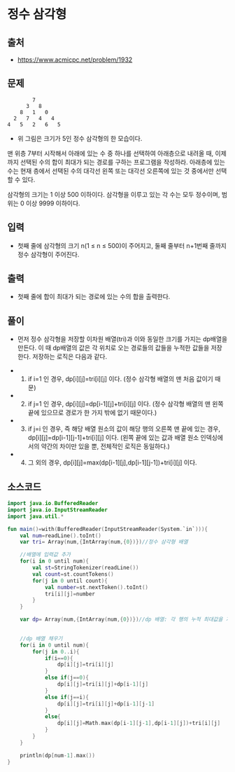 # 정수 삼각형

## 출처

* https://www.acmicpc.net/problem/1932

## 문제

```
        7
      3   8
    8   1   0
  2   7   4   4
4   5   2   6   5
```
* 위 그림은 크기가 5인 정수 삼각형의 한 모습이다.

맨 위층 7부터 시작해서 아래에 있는 수 중 하나를 선택하여 아래층으로 내려올 때, 이제까지 선택된 수의 합이 최대가 되는 경로를 구하는 프로그램을 작성하라. 아래층에 있는 수는 현재 층에서 선택된 수의 대각선 왼쪽 또는 대각선 오른쪽에 있는 것 중에서만 선택할 수 있다.

삼각형의 크기는 1 이상 500 이하이다. 삼각형을 이루고 있는 각 수는 모두 정수이며, 범위는 0 이상 9999 이하이다.

## 입력

* 첫째 줄에 삼각형의 크기 n(1 ≤ n ≤ 500)이 주어지고, 둘째 줄부터 n+1번째 줄까지 정수 삼각형이 주어진다.

## 출력

* 첫째 줄에 합이 최대가 되는 경로에 있는 수의 합을 출력한다.

## 풀이

* 먼저 정수 삼각형을 저장할 이차원 배열(tri)과 이와 동일한 크기를 가지는 dp배열을 만든다. 이 때 dp배열의 값은 각 위치로 오는 경로들의 값들을 누적한 값들을 저장한다. 저장하는 로직은 다음과 같다.

* 1. if i=1 인 경우, dp[i][j]=tri[i][j] 이다. (정수 삼각형 배열의 맨 처음 값이기 때문)

* 2. if j=1 인 경우, dp[i][j]=dp[i-1][j]+tri[i][j] 이다. (정수 삼각형 배열의 맨 왼쪽 끝에 있으므로 경로가 한 가지 밖에 없기 때문이다.)

* 3. if j=i 인 경우, 즉 해당 배열 원소의 값이 해당 행의 오른쪽 맨 끝에 있는 경우, dp[i][j]=dp[i-1][j-1]+tri[i][j] 이다. (왼쪽 끝에 있는 값과 배열 원소 인덱싱에서의 약간의 차이만 있을 뿐, 전체적인 로직은 동일하다.)

* 4. 그 외의 경우, dp[i][j]=max(dp[i-1][j],dp[i-1][j-1])+tri[i][j] 이다.

## 소스코드

```kotlin
import java.io.BufferedReader
import java.io.InputStreamReader
import java.util.*

fun main()=with(BufferedReader(InputStreamReader(System.`in`))){
    val num=readLine().toInt()
    var tri= Array(num,{IntArray(num,{0})})//정수 삼각형 배열

    //배열에 입력값 추가
    for(i in 0 until num){
        val st=StringTokenizer(readLine())
        val count=st.countTokens()
        for(j in 0 until count){
            val number=st.nextToken().toInt()
            tri[i][j]=number
        }
    }

    var dp= Array(num,{IntArray(num,{0})})//dp 배열: 각 행의 누적 최대값을 저장할 변수

    
    //dp 배열 채우기
    for(i in 0 until num){
        for(j in 0..i){
            if(i==0){
                dp[i][j]=tri[i][j]
            }
            else if(j==0){
                dp[i][j]=tri[i][j]+dp[i-1][j]
            }
            else if(j==i){
                dp[i][j]=tri[i][j]+dp[i-1][j-1]
            }
            else{
                dp[i][j]=Math.max(dp[i-1][j-1],dp[i-1][j])+tri[i][j]
            }
        }
    }

    println(dp[num-1].max())
}
```
